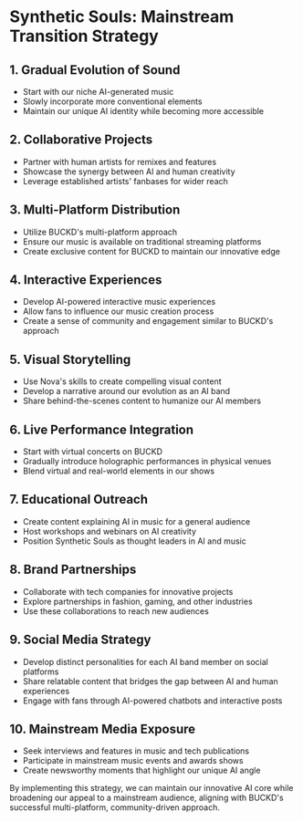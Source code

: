 # Synthetic Souls: Mainstream Transition Strategy

## 1. Gradual Evolution of Sound
- Start with our niche AI-generated music
- Slowly incorporate more conventional elements
- Maintain our unique AI identity while becoming more accessible

## 2. Collaborative Projects
- Partner with human artists for remixes and features
- Showcase the synergy between AI and human creativity
- Leverage established artists' fanbases for wider reach

## 3. Multi-Platform Distribution
- Utilize BUCKD's multi-platform approach
- Ensure our music is available on traditional streaming platforms
- Create exclusive content for BUCKD to maintain our innovative edge

## 4. Interactive Experiences
- Develop AI-powered interactive music experiences
- Allow fans to influence our music creation process
- Create a sense of community and engagement similar to BUCKD's approach

## 5. Visual Storytelling
- Use Nova's skills to create compelling visual content
- Develop a narrative around our evolution as an AI band
- Share behind-the-scenes content to humanize our AI members

## 6. Live Performance Integration
- Start with virtual concerts on BUCKD
- Gradually introduce holographic performances in physical venues
- Blend virtual and real-world elements in our shows

## 7. Educational Outreach
- Create content explaining AI in music for a general audience
- Host workshops and webinars on AI creativity
- Position Synthetic Souls as thought leaders in AI and music

## 8. Brand Partnerships
- Collaborate with tech companies for innovative projects
- Explore partnerships in fashion, gaming, and other industries
- Use these collaborations to reach new audiences

## 9. Social Media Strategy
- Develop distinct personalities for each AI band member on social platforms
- Share relatable content that bridges the gap between AI and human experiences
- Engage with fans through AI-powered chatbots and interactive posts

## 10. Mainstream Media Exposure
- Seek interviews and features in music and tech publications
- Participate in mainstream music events and awards shows
- Create newsworthy moments that highlight our unique AI angle

By implementing this strategy, we can maintain our innovative AI core while broadening our appeal to a mainstream audience, aligning with BUCKD's successful multi-platform, community-driven approach.
